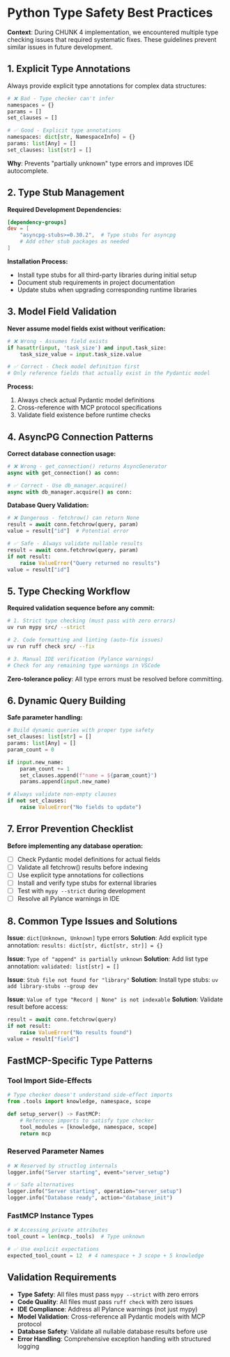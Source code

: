 # Python Type Safety Best Practices

**Context**: During CHUNK 4 implementation, we encountered multiple type checking issues that required systematic fixes. These guidelines prevent similar issues in future development.

## 1. Explicit Type Annotations

Always provide explicit type annotations for complex data structures:

```python
# ❌ Bad - Type checker can't infer
namespaces = {}
params = []
set_clauses = []

# ✅ Good - Explicit type annotations  
namespaces: dict[str, NamespaceInfo] = {}
params: list[Any] = []
set_clauses: list[str] = []
```

**Why**: Prevents "partially unknown" type errors and improves IDE autocomplete.

## 2. Type Stub Management

**Required Development Dependencies:**
```toml
[dependency-groups]
dev = [
    "asyncpg-stubs>=0.30.2",  # Type stubs for asyncpg
    # Add other stub packages as needed
]
```

**Installation Process:**
- Install type stubs for all third-party libraries during initial setup
- Document stub requirements in project documentation
- Update stubs when upgrading corresponding runtime libraries

## 3. Model Field Validation

**Never assume model fields exist without verification:**

```python
# ❌ Wrong - Assumes field exists
if hasattr(input, 'task_size') and input.task_size:
    task_size_value = input.task_size.value

# ✅ Correct - Check model definition first
# Only reference fields that actually exist in the Pydantic model
```

**Process:**
1. Always check actual Pydantic model definitions
2. Cross-reference with MCP protocol specifications
3. Validate field existence before runtime checks

## 4. AsyncPG Connection Patterns

**Correct database connection usage:**

```python
# ❌ Wrong - get_connection() returns AsyncGenerator
async with get_connection() as conn:

# ✅ Correct - Use db_manager.acquire()
async with db_manager.acquire() as conn:
```

**Database Query Validation:**
```python
# ❌ Dangerous - fetchrow() can return None
result = await conn.fetchrow(query, param)
value = result["id"]  # Potential error

# ✅ Safe - Always validate nullable results
result = await conn.fetchrow(query, param)
if not result:
    raise ValueError("Query returned no results")
value = result["id"]
```

## 5. Type Checking Workflow

**Required validation sequence before any commit:**

```bash
# 1. Strict type checking (must pass with zero errors)
uv run mypy src/ --strict

# 2. Code formatting and linting (auto-fix issues)
uv run ruff check src/ --fix

# 3. Manual IDE verification (Pylance warnings)
# Check for any remaining type warnings in VSCode
```

**Zero-tolerance policy**: All type errors must be resolved before committing.

## 6. Dynamic Query Building

**Safe parameter handling:**

```python
# Build dynamic queries with proper type safety
set_clauses: list[str] = []
params: list[Any] = []
param_count = 0

if input.new_name:
    param_count += 1
    set_clauses.append(f"name = ${param_count}")
    params.append(input.new_name)

# Always validate non-empty clauses
if not set_clauses:
    raise ValueError("No fields to update")
```

## 7. Error Prevention Checklist

**Before implementing any database operation:**
- [ ] Check Pydantic model definitions for actual fields
- [ ] Validate all fetchrow() results before indexing
- [ ] Use explicit type annotations for collections
- [ ] Install and verify type stubs for external libraries
- [ ] Test with `mypy --strict` during development
- [ ] Resolve all Pylance warnings in IDE

## 8. Common Type Issues and Solutions

**Issue**: `dict[Unknown, Unknown]` type errors
**Solution**: Add explicit type annotation: `results: dict[str, dict[str, str]] = {}`

**Issue**: `Type of "append" is partially unknown`
**Solution**: Add list type annotation: `validated: list[str] = []`

**Issue**: `Stub file not found for "library"`
**Solution**: Install type stubs: `uv add library-stubs --group dev`

**Issue**: `Value of type "Record | None" is not indexable`
**Solution**: Validate result before access:
```python
result = await conn.fetchrow(query)
if not result:
    raise ValueError("No results found")
value = result["field"]
```

## FastMCP-Specific Type Patterns

### Tool Import Side-Effects
```python
# Type checker doesn't understand side-effect imports
from .tools import knowledge, namespace, scope

def setup_server() -> FastMCP:
    # Reference imports to satisfy type checker
    tool_modules = [knowledge, namespace, scope]
    return mcp
```

### Reserved Parameter Names
```python
# ❌ Reserved by structlog internals
logger.info("Server starting", event="server_setup")

# ✅ Safe alternatives
logger.info("Server starting", operation="server_setup")
logger.info("Database ready", action="database_init")
```

### FastMCP Instance Types
```python
# ❌ Accessing private attributes
tool_count = len(mcp._tools)  # Type unknown

# ✅ Use explicit expectations
expected_tool_count = 12  # 4 namespace + 3 scope + 5 knowledge
```

## Validation Requirements

- **Type Safety**: All files must pass `mypy --strict` with zero errors
- **Code Quality**: All files must pass `ruff check` with zero issues
- **IDE Compliance**: Address all Pylance warnings (not just mypy)
- **Model Validation**: Cross-reference all Pydantic models with MCP protocol
- **Database Safety**: Validate all nullable database results before use
- **Error Handling**: Comprehensive exception handling with structured logging
